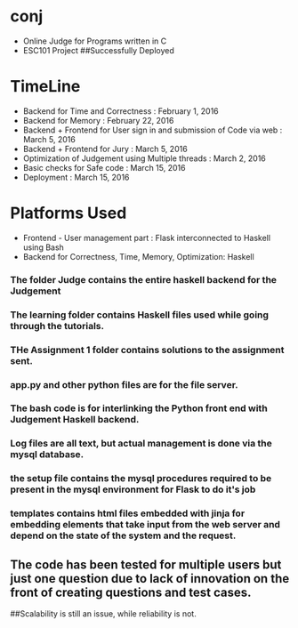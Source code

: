 # conj
* Online Judge for Programs written in C
* ESC101 Project 
##Successfully Deployed
# TimeLine
* Backend for Time and Correctness : February 1, 2016 
* Backend for Memory : February 22, 2016 
* Backend + Frontend for User sign in and submission of Code via web :  March 5, 2016
* Backend + Frontend for Jury : March 5, 2016 
* Optimization of Judgement using Multiple threads : March 2, 2016
* Basic checks for Safe code : March 15, 2016
* Deployment : March 15, 2016
 
# Platforms Used
* Frontend - User management part : Flask interconnected to Haskell using Bash
* Backend for Correctness, Time, Memory, Optimization: Haskell

### The folder Judge contains the entire haskell backend for the Judgement
### The learning folder contains Haskell files used while going through the tutorials.
### THe Assignment 1 folder contains solutions to the assignment sent. 
### app.py and other python files are for the file server.
### The bash code is for interlinking the Python front end with Judgement Haskell backend.
### Log files are all text, but actual management is done via the mysql database.
### the setup file contains the mysql procedures required to be present in the mysql environment for Flask to do it's job
### templates contains html files embedded with jinja for embedding elements that take input from the web server and depend on the state of the system and the request.
## The code has been tested for multiple users but just one question due to lack of innovation on the front of creating questions and test cases.
##Scalability is still an issue, while reliability is not.